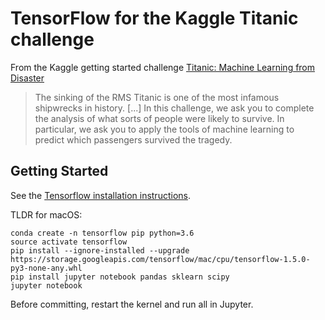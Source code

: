 TensorFlow for the Kaggle Titanic challenge
===========================================

From the Kaggle getting started challenge [Titanic: Machine Learning from Disaster](https://www.kaggle.com/c/titanic)

> The sinking of the RMS Titanic is one of the most infamous shipwrecks in history. [...] In this challenge, we ask you to complete the analysis of what sorts of people were likely to survive. In particular, we ask you to apply the tools of machine learning to predict which passengers survived the tragedy.


Getting Started
---------------

See the [Tensorflow installation instructions](https://www.tensorflow.org/install/).

TLDR for macOS:

    conda create -n tensorflow pip python=3.6
    source activate tensorflow
    pip install --ignore-installed --upgrade https://storage.googleapis.com/tensorflow/mac/cpu/tensorflow-1.5.0-py3-none-any.whl
    pip install jupyter notebook pandas sklearn scipy
    jupyter notebook

Before committing, restart the kernel and run all in Jupyter.

